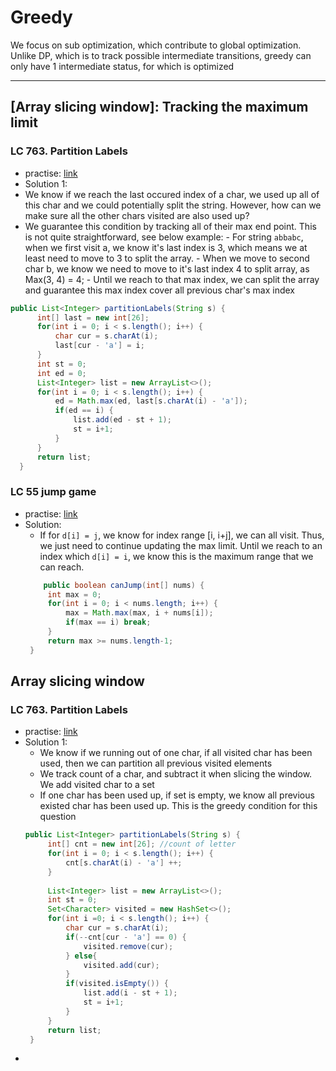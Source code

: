 # Greedy

We focus on sub optimization, which contribute to global optimization.
Unlike DP, which is to track possible intermediate transitions, greedy can only have 1 intermediate status, for which is optimized

---------------
## [Array slicing window]: Tracking the maximum limit
### LC 763. Partition Labels
 - practise: [link](https://leetcode.com/problems/partition-labels/)
 -  Solution 1:
  -  We know if we reach the last occured index of a char, we used up all of this char and we could potentially split the string. However, how can we make sure all the other chars visited are also used up?
  -  We guarantee this condition by tracking all of their max end point. This is not quite straightforward, see below example:
    - For string `abbabc`, when we first visit a, we know it's last index is 3, which means we at least need to move to 3 to split the array.
    - When we move to second char b, we know we need to move to it's last index 4 to split array, as Max(3, 4) = 4;
    - Until we reach to that max index, we can split the array and guarantee this max index cover all previous char's max index
  ```java
  public List<Integer> partitionLabels(String s) {
        int[] last = new int[26];
        for(int i = 0; i < s.length(); i++) {
            char cur = s.charAt(i);
            last[cur - 'a'] = i;
        }
        int st = 0;
        int ed = 0;
        List<Integer> list = new ArrayList<>();
        for(int i = 0; i < s.length(); i++) {
            ed = Math.max(ed, last[s.charAt(i) - 'a']);
            if(ed == i) {
                list.add(ed - st + 1);
                st = i+1;
            }
        }
        return list;
    }
  ```
### LC 55 jump game
 - practise: [link](https://leetcode.com/problems/jump-game/)
 - Solution:
   - If for `d[i] = j`, we know for index range [i, i+j], we can all visit. Thus, we just need to continue updating the max limit. Until we reach to an index which `d[i] = i`, we know this is the maximum range that we can reach.
   ```java
       public boolean canJump(int[] nums) {
        int max = 0;
        for(int i = 0; i < nums.length; i++) {
            max = Math.max(max, i + nums[i]);
            if(max == i) break;
        }
        return max >= nums.length-1;
    }
   ```


## Array slicing window
### LC 763. Partition Labels
 - practise: [link](https://leetcode.com/problems/partition-labels/)
 - Solution 1:
   - We know if we running out of one char, if all visited char has been used, then we can partition all previous visited elements
   - We track count of a char, and subtract it when slicing the window. We add visited char to a set
   - If one char has been used up, if set is empty, we know all previous existed char has been used up. This is the greedy condition for this question
   ```java
   public List<Integer> partitionLabels(String s) {
        int[] cnt = new int[26]; //count of letter
        for(int i = 0; i < s.length(); i++) {
            cnt[s.charAt(i) - 'a'] ++;
        }
        
        List<Integer> list = new ArrayList<>();
        int st = 0;
        Set<Character> visited = new HashSet<>();
        for(int i =0; i < s.length(); i++) {
            char cur = s.charAt(i);
            if(--cnt[cur - 'a'] == 0) {
                visited.remove(cur);
            } else{
                visited.add(cur);
            }
            if(visited.isEmpty()) {
                list.add(i - st + 1);
                st = i+1;
            }
        }
        return list;
    }
   ```
-
